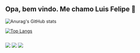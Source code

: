 ## Opa, bem vindo.  Me chamo Luis Felipe 🙂

![Anurag's GitHub stats](https://github-readme-stats.vercel.app/api?username=luisfelipeandrade19&show_icons=true&theme=transparent)

[![Top Langs](https://github-readme-stats.vercel.app/api/top-langs/?username=luisfelipeandrade19&layout=pie)](https://github.com/luisfelipeandrade19/github-readme-stats)
  ##
 
<div> 
  <a href="https://instagram.com/felipeandrade.19" target="_blank"><img src="https://img.shields.io/badge/-Instagram-%23E4405F?style=for-the-badge&logo=instagram&logoColor=white" target="_blank"></a>
  <a href = "mailto:luisfelipe7014feups@gmail.com"><img src="https://img.shields.io/badge/-Gmail-%23333?style=for-the-badge&logo=gmail&logoColor=white" target="_blank"></a>
  <a href="https://www.linkedin.com/in/felipeandrade19/" target="_blank"><img src="https://img.shields.io/badge/-LinkedIn-%230077B5?style=for-the-badge&logo=linkedin&logoColor=white" target="_blank"></a> 
  
</div>
